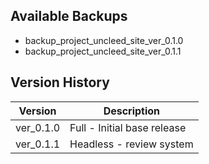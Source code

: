 ## Available Backups

- backup_project_uncleed_site_ver_0.1.0
- backup_project_uncleed_site_ver_0.1.1


## Version History

| Version   | Description                        |
|-----------|------------------------------------|
| ver_0.1.0 | Full - Initial base release        |
| ver_0.1.1 | Headless - review system           |